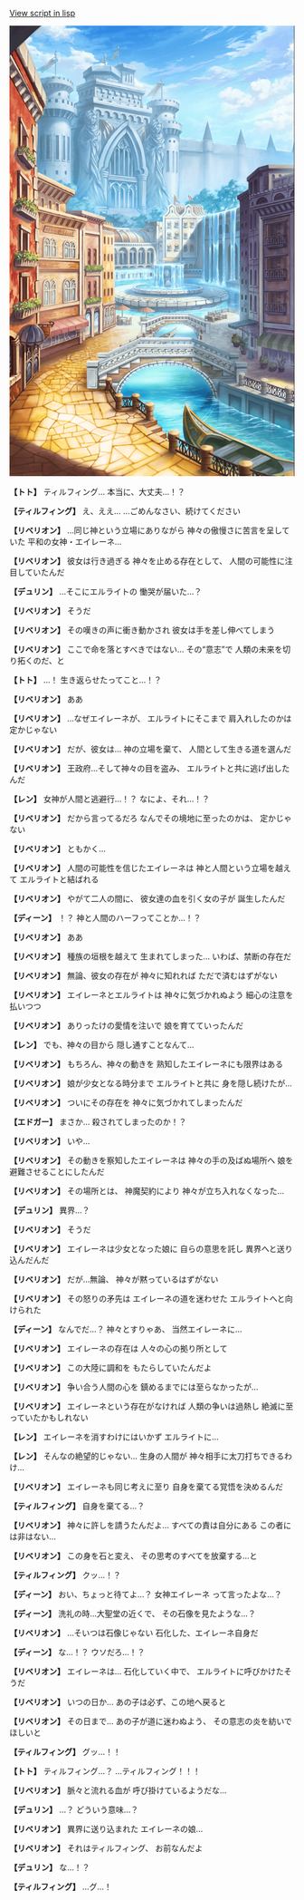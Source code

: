 [View script in lisp](../scripts/1750502.txt)

![006_town.png](../images/backgrounds/006_town.png)

**【トト】**
ティルフィング…
本当に、大丈夫…！？

**【ティルフィング】**
え、ええ…
…ごめんなさい、続けてください

**【リベリオン】**
…同じ神という立場にありながら
神々の傲慢さに苦言を呈していた
平和の女神・エイレーネ…

**【リベリオン】**
彼女は行き過ぎる
神々を止める存在として、
人間の可能性に注目していたんだ

**【デュリン】**
…そこにエルライトの
慟哭が届いた…？

**【リベリオン】**
そうだ

**【リベリオン】**
その嘆きの声に衝き動かされ
彼女は手を差し伸べてしまう

**【リベリオン】**
ここで命を落とすべきではない…
その“意志”で
人類の未来を切り拓くのだ、と

**【トト】**
…！
生き返らせたってこと…！？

**【リベリオン】**
ああ

**【リベリオン】**
…なぜエイレーネが、
エルライトにそこまで
肩入れしたのかは定かじゃない

**【リベリオン】**
だが、彼女は…
神の立場を棄て、
人間として生きる道を選んだ

**【リベリオン】**
王政府…そして神々の目を盗み、
エルライトと共に逃げ出したんだ

**【レン】**
女神が人間と逃避行…！？
なによ、それ…！？

**【リベリオン】**
だから言ってるだろ
なんでその境地に至ったのかは、
定かじゃない

**【リベリオン】**
ともかく…

**【リベリオン】**
人間の可能性を信じたエイレーネは
神と人間という立場を越えて
エルライトと結ばれる

**【リベリオン】**
やがて二人の間に、
彼女達の血を引く女の子が
誕生したんだ

**【ディーン】**
！？
神と人間のハーフってことか…！？

**【リベリオン】**
ああ

**【リベリオン】**
種族の垣根を越えて
生まれてしまった…
いわば、禁断の存在だ

**【リベリオン】**
無論、彼女の存在が
神々に知れれば
ただで済むはずがない

**【リベリオン】**
エイレーネとエルライトは
神々に気づかれぬよう
細心の注意を払いつつ

**【リベリオン】**
ありったけの愛情を注いで
娘を育てていったんだ

**【レン】**
でも、神々の目から
隠し通すことなんて…

**【リベリオン】**
もちろん、神々の動きを
熟知したエイレーネにも限界はある

**【リベリオン】**
娘が少女となる時分まで
エルライトと共に
身を隠し続けたが…

**【リベリオン】**
ついにその存在を
神々に気づかれてしまったんだ

**【エドガー】**
まさか…
殺されてしまったのか！？

**【リベリオン】**
いや…

**【リベリオン】**
その動きを察知したエイレーネは
神々の手の及ばぬ場所へ
娘を避難させることにしたんだ

**【リベリオン】**
その場所とは、
神魔契約により
神々が立ち入れなくなった…

**【デュリン】**
異界…？

**【リベリオン】**
そうだ

**【リベリオン】**
エイレーネは少女となった娘に
自らの意思を託し
異界へと送り込んだんだ

**【リベリオン】**
だが…無論、
神々が黙っているはずがない

**【リベリオン】**
その怒りの矛先は
エイレーネの道を迷わせた
エルライトへと向けられた

**【ディーン】**
なんでだ…？
神々とすりゃあ、
当然エイレーネに…

**【リベリオン】**
エイレーネの存在は
人々の心の拠り所として

**【リベリオン】**
この大陸に調和を
もたらしていたんだよ

**【リベリオン】**
争い合う人間の心を
鎮めるまでには至らなかったが…

**【リベリオン】**
エイレーネという存在がなければ
人類の争いは過熱し
絶滅に至っていたかもしれない

**【レン】**
エイレーネを消すわけにはいかず
エルライトに…

**【レン】**
そんなの絶望的じゃない…
生身の人間が
神々相手に太刀打ちできるわけ…

**【リベリオン】**
エイレーネも同じ考えに至り
自身を棄てる覚悟を決めるんだ

**【ティルフィング】**
自身を棄てる…？

**【リベリオン】**
神々に許しを請うたんだよ…
すべての責は自分にある
この者には非はない…

**【リベリオン】**
この身を石と変え、
その思考のすべてを放棄する…と

**【ティルフィング】**
クッ…！？

**【ディーン】**
おい、ちょっと待てよ…？
女神エイレーネ
って言ったよな…？

**【ディーン】**
洗礼の時…大聖堂の近くで、
その石像を見たような…？

**【リベリオン】**
…そいつは石像じゃない
石化した、エイレーネ自身だ

**【ディーン】**
な…！？
ウソだろ…！？

**【リベリオン】**
エイレーネは…
石化していく中で、
エルライトに呼びかけたそうだ

**【リベリオン】**
いつの日か…
あの子は必ず、この地へ戻ると

**【リベリオン】**
その日まで…
あの子が道に迷わぬよう、
その意志の炎を紡いでほしいと

**【ティルフィング】**
グッ…！！

**【トト】**
ティルフィング…？
…ティルフィング！！！

**【リベリオン】**
脈々と流れる血が
呼び掛けているようだな…

**【デュリン】**
…？
どういう意味…？

**【リベリオン】**
異界に送り込まれた
エイレーネの娘…

**【リベリオン】**
それはティルフィング、
お前なんだよ

**【デュリン】**
な…！？

**【ティルフィング】**
…グ…！
